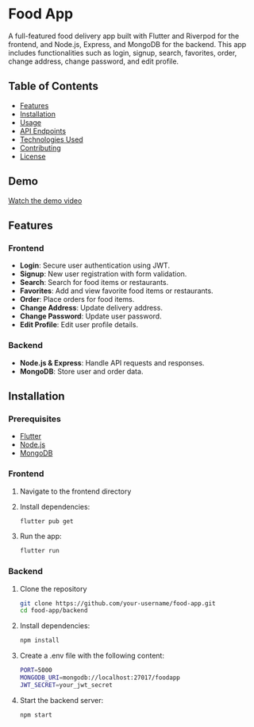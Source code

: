 # Food App

A full-featured food delivery app built with Flutter and Riverpod for the frontend, and Node.js, Express, and MongoDB for the backend. This app includes functionalities such as login, signup, search, favorites, order, change address, change password, and edit profile.

## Table of Contents

- [Features](#features)
- [Installation](#installation)
- [Usage](#usage)
- [API Endpoints](#api-endpoints)
- [Technologies Used](#technologies-used)
- [Contributing](#contributing)
- [License](#license)

## Demo

[Watch the demo video](https://firebasestorage.googleapis.com/v0/b/testing-32a29.appspot.com/o/testing%2FSimulator%20Screen%20Recording%20-%20iPhone%2015%20-%202024-06-14%20at%2020.28.16.mp4?alt=media&token=8aa6211e-aeb2-4a37-ad58-2cfeae0ffbf2)

## Features

### Frontend
- **Login**: Secure user authentication using JWT.
- **Signup**: New user registration with form validation.
- **Search**: Search for food items or restaurants.
- **Favorites**: Add and view favorite food items or restaurants.
- **Order**: Place orders for food items.
- **Change Address**: Update delivery address.
- **Change Password**: Update user password.
- **Edit Profile**: Edit user profile details.

### Backend
- **Node.js & Express**: Handle API requests and responses.
- **MongoDB**: Store user and order data.

## Installation

### Prerequisites

- [Flutter](https://flutter.dev/docs/get-started/install)
- [Node.js](https://nodejs.org/en/download/)
- [MongoDB](https://docs.mongodb.com/manual/installation/)

### Frontend

1. Navigate to the frontend directory

2. Install dependencies:

   ```sh
   flutter pub get

3. Run the app:

   ```sh
   flutter run

### Backend

1. Clone the repository
   ```sh
   git clone https://github.com/your-username/food-app.git
   cd food-app/backend

2. Install dependencies:

   ```sh  
   npm install

3. Create a .env file with the following content:

   ```sh
   PORT=5000
   MONGODB_URI=mongodb://localhost:27017/foodapp
   JWT_SECRET=your_jwt_secret

4. Start the backend server:
   
   ```sh
   npm start
